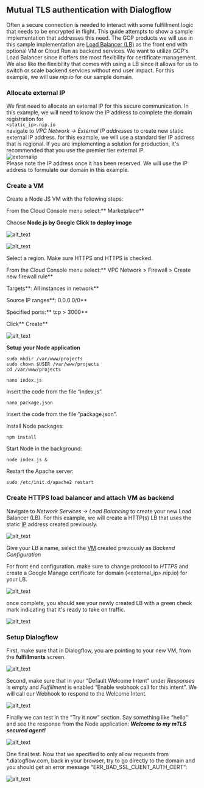 ## **Mutual TLS authentication with Dialogflow**
Often a secure connection is needed to interact with some fulfillment logic that needs to be encrypted in flight. This guide attempts to show a sample implementation that addresses this need. The GCP products we will use in this sample implementation are [Load Balancer (LB)](https://cloud.google.com/load-balancing) as the front end with optional VM or Cloud Run as backend services. We want to utilize GCP's Load Balancer since it offers the most flexibility for certificate management. We also like the flexibility that comes with using a LB since it allows for us to switch or scale backend services without end user impact. For this example, we will use *nip.io* for our sample domain.   
  
### Allocate external IP
We first need to allocate an external IP for this secure communication. In this example, we will need to know the IP address to complete the domain registration for   
```<static_ip>.nip.io```  
navigate to *VPC Network -> External IP addresses* to create new static external IP address. for this example, we will use a standard tier IP address that is regional. If you are implementing a solution for production, it's recommended that you use the premier tier external IP.   
![externalip](images/external_ip.png "external ip")  
Please note the IP address once it has been reserved. We will use the IP address to formulate our domain in this example.   
  
    
### Create a VM

Create a Node JS VM with the following steps:

From the Cloud Console menu select:** Marketplace**

Choose **Node.js by Google Click to deploy image**
 


![alt_text](images/mtls-node-marketplace.png "image_tooltip")




![alt_text](images/mtls-node-deploy.png "image_tooltip")


Select a region. Make sure HTTPS and  HTTPS is checked.

From the Cloud Console menu select:** VPC Network > Firewall > Create new firewall rule**

Targets**: All instances in network**

Source IP ranges**: 0.0.0.0/0**

Specified ports:** tcp > 3000**

Click** Create**




![alt_text](images/mtls-firewall-rule.png "image_tooltip")
  

**Setup your Node application**


```
sudo mkdir /var/www/projects
sudo chown $USER /var/www/projects
cd /var/www/projects

nano index.js
```


Insert the code from the file “index.js”.


```
nano package.json
```


Insert the code from the file “package.json”. 

Install Node packages:


```
npm install
```


Start Node in the background:


```
node index.js &
```

Restart the Apache server:


```
sudo /etc/init.d/apache2 restart
```
  

### Create HTTPS load balancer and attach VM as backend
Navigate to *Network Services -> Load Balancing* to create your new Load Balancer (LB). For this example, we will create a HTTP(s) LB that uses the static [IP](#Allocate-external-IP)  address created previously.   

![alt_text](images/LB.png "lb")  

Give your LB a name, select the [VM](#Create-a-VM) created previously as *Backend Configuration*  

For front end configuration. make sure to change protocol to *HTTPS* and create a Google Manage certificate for domain (<external_ip>.nip.io) for your LB.   

![alt_text](images/front_end_config.png "front end config")  

once complete, you should see your newly created LB with a green check mark indicating that it's ready to take on traffic.   

![alt_text](images/LB_list.png "front end config")  

  
### **Setup Dialogflow**

First, make sure that in Dialogflow, you are pointing to your new VM, from the **fulfillments** screen.




![alt_text](images/mtls-dialogflow-webhook.png "image_tooltip")


Second, make sure that in your “Default Welcome Intent” under _Responses_ is empty and _Fulfillment_ is enabled “Enable webhook call for this intent”.  We will call our Webhook to respond to the Welcome Intent.




![alt_text](images/mtls-enable-webhook.png "image_tooltip")


Finally we can test in the “Try it now” section.  Say something like “hello” and see the response from the Node application: **_Welcome to my mTLS secured agent!_**




![alt_text](images/mtls-dialogflow-test.png "image_tooltip")


One final test.  Now that we specified to only allow requests from *.dialogflow.com, back in your browser, try to go directly to the domain and you should get an error message “ERR_BAD_SSL_CLIENT_AUTH_CERT”:




![alt_text](images/mtls-webserver-test.png "image_tooltip")
